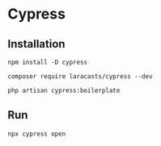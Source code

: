# Cypress

## Installation

```
npm install -D cypress

composer require laracasts/cypress --dev

php artisan cypress:boilerplate
```

## Run

```
npx cypress open
```
